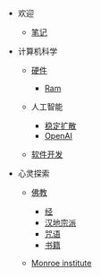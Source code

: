 - 欢迎

  - [笔记](/zh-cn/README.md)

- 计算机科学

  - [硬件](/zh-cn/hardware.md)

    - [Ram](/zh-cn/ram.md)

  - 人工智能

    - [稳定扩散](/zh-cn/stable-diffusion.md)
    - [OpenAI](/zh-cn/openai.md)

  - [软件开发](/zh-cn/software-development.md)

- 心灵探索

  - [佛教](/zh-cn/buddhism.md)

    - [经](/zh-cn/sutra.md)
    - [汉地宗派](/zh-cn/hdzp.md)
    - [咒语](/zh-cn/mantra/mantra.md)
    - [书籍](/zh-cn/books.md)

  - [Monroe institute](/zh-cn/monroe.md)
